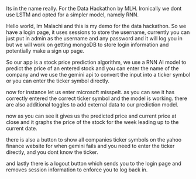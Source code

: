 Its in the name really.
For the Data Hackathon by MLH.
Ironically we dont use LSTM and opted for a simpler model,
namely RNN.



Hello world, Im Malachi and this is my demo for the data hackathon.
So we have a login page, it uses sessions to store the username, currently you can just 
put in admin as the username and any password and it will log you in but we will work on
getting mongoDB to store login information and potentially make a sign up page.

So our app is a stock price prediction algorithm, we use a RNN AI model to predict the price of an entered stock and you can enter the name of the company and we use the gemini api to convert the input into a ticker symbol or you can enter the ticker symbol directly.

now for instance let us enter microsoft misspelt.
as you can see it has correctly entered the correct ticker symbol and the model is working.
there are also additional toggles to add external data to our prediction model.

now as you can see it gives us the predicted price and current price at close and it graphs the price of the stock for the week leading up to the current date.

there is also a button to show all companies ticker symbols on the yahoo finance website for when gemini fails and you need to enter the ticker directly, and you dont know the ticker.

and lastly there is a logout button which sends you to the login page and removes session information to enforce you to log back in.